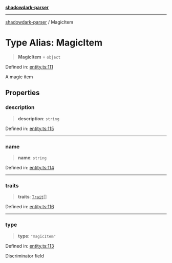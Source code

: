 [**shadowdark-parser**](../README.md)

***

[shadowdark-parser](../globals.md) / MagicItem

# Type Alias: MagicItem

> **MagicItem** = `object`

Defined in: [entity.ts:111](https://github.com/ashleytowner/shadowdark-parser/blob/1a2d078d1d27fe26e21d0272c202629e52b4f006/src/entity.ts#L111)

A magic item

## Properties

### description

> **description**: `string`

Defined in: [entity.ts:115](https://github.com/ashleytowner/shadowdark-parser/blob/1a2d078d1d27fe26e21d0272c202629e52b4f006/src/entity.ts#L115)

***

### name

> **name**: `string`

Defined in: [entity.ts:114](https://github.com/ashleytowner/shadowdark-parser/blob/1a2d078d1d27fe26e21d0272c202629e52b4f006/src/entity.ts#L114)

***

### traits

> **traits**: [`Trait`](Trait.md)[]

Defined in: [entity.ts:116](https://github.com/ashleytowner/shadowdark-parser/blob/1a2d078d1d27fe26e21d0272c202629e52b4f006/src/entity.ts#L116)

***

### type

> **type**: `"magicItem"`

Defined in: [entity.ts:113](https://github.com/ashleytowner/shadowdark-parser/blob/1a2d078d1d27fe26e21d0272c202629e52b4f006/src/entity.ts#L113)

Discriminator field
